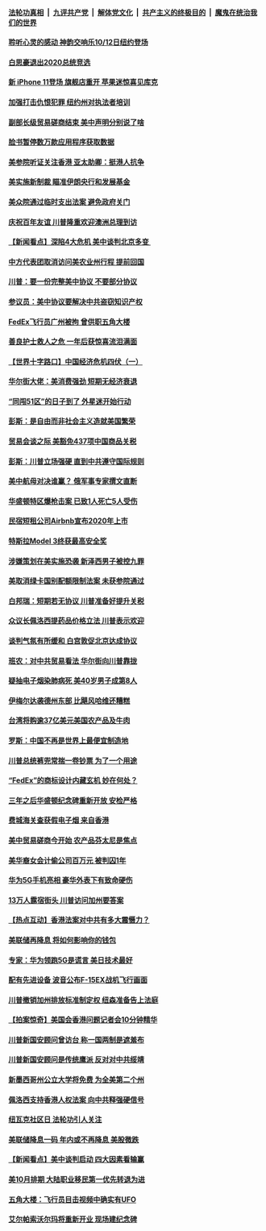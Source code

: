 ####  [法轮功真相](../../../../basic/blob/master/README.md?t=09211113) &nbsp;|&nbsp; [九评共产党](../../../../9ping.md/blob/master/README.md?t=09211113) &nbsp;|&nbsp; [解体党文化](../../../../jtdwh.md/blob/master/README.md?t=09211113)  &nbsp;|&nbsp; [共产主义的终极目的](../../../../gczydzjmd.md/blob/master/README.md?t=09211113) &nbsp;|&nbsp; [魔鬼在统治我们的世界](../../../../mgztzwmdsj.md/blob/master/README.md?t=09211113) 

#### [聆听心灵的感动 神韵交响乐10/12日纽约登场](../pages/nsc412/n11536559.md?t=09211113) 

#### [白思豪退出2020总统竞选](../pages/nsc412/n11536582.md?t=09211113) 

#### [新 iPhone 11登场 旗舰店重开 苹果迷惊喜见库克](../pages/nsc412/n11536574.md?t=09211113) 

#### [加强打击仇恨犯罪 纽约州对执法者培训](../pages/nsc412/n11536586.md?t=09211113) 

#### [副部长级贸易磋商结束 美中声明分别说了啥](../pages/nsc412/n11536402.md?t=09211113) 

#### [脸书暂停数万款应用程序获取数据](../pages/nsc412/n11536677.md?t=09211113) 

#### [美参院听证关注香港 亚太助卿：挺港人抗争](../pages/nsc412/n11535787.md?t=09211113) 

#### [美实施新制裁 瞄准伊朗央行和发展基金](../pages/nsc412/n11535617.md?t=09211113) 

#### [美众院通过临时支出法案 避免政府关门](../pages/nsc412/n11536207.md?t=09211113) 

#### [庆祝百年友谊 川普隆重欢迎澳洲总理到访](../pages/nsc412/n11535946.md?t=09211113) 

#### [【新闻看点】深陷4大危机 美中谈判北京多变 ](../pages/nsc412/n11535692.md?t=09211113) 

#### [中方代表团取消访问美农业州行程 提前回国](../pages/nsc412/n11535507.md?t=09211113) 

#### [川普：要一份完整美中协议 不要部分协议](../pages/nsc412/n11535676.md?t=09211113) 

#### [参议员：美中协议要解决中共盗窃知识产权](../pages/nsc412/n11535602.md?t=09211113) 

#### [FedEx飞行员广州被拘 曾供职五角大楼](../pages/nsc412/n11535441.md?t=09211113) 

#### [善良护士救人之危 一年后获惊喜流泪满面](../pages/nsc412/n11535524.md?t=09211113) 

#### [【世界十字路口】中国经济危机四伏（一）](../pages/nsc412/n11533631.md?t=09211113) 

#### [华尔街大佬：美消费强劲 短期无经济衰退](../pages/nsc412/n11535468.md?t=09211113) 

#### [“同闯51区”的日子到了 外星迷开始行动](../pages/nsc412/n11534762.md?t=09211113) 

#### [彭斯：是自由而非社会主义造就美国繁荣](../pages/nsc412/n11534894.md?t=09211113) 

#### [贸易会谈之际 美豁免437项中国商品关税](../pages/nsc412/n11534771.md?t=09211113) 

#### [彭斯：川普立场强硬 直到中共遵守国际规则](../pages/nsc412/n11533669.md?t=09211113) 

#### [美中航母对决谁赢？ 俄军事专家撰文直断](../pages/nsc412/n11534598.md?t=09211113) 

#### [华盛顿特区爆枪击案 已致1人死亡5人受伤](../pages/nsc412/n11534264.md?t=09211113) 

#### [民宿短租公司Airbnb宣布2020年上市](../pages/nsc412/n11534211.md?t=09211113) 

#### [特斯拉Model 3终获最高安全奖](../pages/nsc412/n11534191.md?t=09211113) 

#### [涉嫌策划在美实施恐袭 新泽西男子被控九罪](../pages/nsc412/n11533677.md?t=09211113) 

#### [美取消绿卡国别配额限制法案 未获参院通过](../pages/nsc412/n11533662.md?t=09211113) 

#### [白邦瑞：短期若无协议 川普准备好提升关税](../pages/nsc412/n11533472.md?t=09211113) 

#### [众议长佩洛西提药品价格立法 川普表示欢迎](../pages/nsc412/n11533640.md?t=09211113) 

#### [谈判气氛有所缓和 白宫敦促北京达成协议](../pages/nsc412/n11533516.md?t=09211113) 

#### [班农：对中共贸易看法 华尔街向川普靠拢](../pages/nsc412/n11533282.md?t=09211113) 

#### [疑抽电子烟染肺病死 美40岁男子成第8人](../pages/nsc412/n11533272.md?t=09211113) 

#### [伊梅尔达袭德州东部 比飓风哈维还糟糕](../pages/nsc412/n11533180.md?t=09211113) 

#### [台湾将购逾37亿美元美国农产品及牛肉](../pages/nsc412/n11533201.md?t=09211113) 

#### [罗斯：中国不再是世界上最便宜制造地](../pages/nsc412/n11533177.md?t=09211113) 

#### [川普总统裤兜常揣一卷钞票 为了一个用途](../pages/nsc412/n11533082.md?t=09211113) 

#### [“FedEx”的商标设计内藏玄机 妙在何处？](../pages/nsc412/n11532690.md?t=09211113) 

#### [三年之后华盛顿纪念碑重新开放 安检严格](../pages/nsc412/n11532667.md?t=09211113) 

#### [费城海关查获假电子烟 来自香港](../pages/nsc412/n11531382.md?t=09211113) 

#### [美中贸易磋商今开始 农产品芬太尼是焦点](../pages/nsc412/n11532800.md?t=09211113) 

#### [美华裔女会计偷公司百万元 被判囚1年](../pages/nsc412/n11531399.md?t=09211113) 

#### [华为5G手机亮相 豪华外表下有致命硬伤](../pages/nsc412/n11532724.md?t=09211113) 

#### [13万人露宿街头 川普访问加州要答案](../pages/nsc412/n11532672.md?t=09211113) 

#### [【热点互动】香港法案对中共有多大震慑力？](../pages/nsc412/n11532662.md?t=09211113) 

#### [美联储再降息 将如何影响你的钱包](../pages/nsc412/n11532303.md?t=09211113) 

#### [专家：华为领跑5G是谎言 美日技术最好](../pages/nsc412/n11532066.md?t=09211113) 

#### [配有先进设备 波音公布F-15EX战机飞行画面](../pages/nsc412/n11531703.md?t=09211113) 

#### [川普撤销加州排放标准制定权  纽森准备告上法庭](../pages/nsc412/n11531747.md?t=09211113) 

#### [【拍案惊奇】美国会香港问题记者会10分钟精华](../pages/nsc412/n11531209.md?t=09211113) 

#### [川普新国安顾问曾访台 称一国两制是遮羞布](../pages/nsc412/n11531031.md?t=09211113) 

#### [川普新国安顾问是传统鹰派 反对对中共绥靖](../pages/nsc412/n11530608.md?t=09211113) 

#### [新墨西哥州公立大学将免费 为全美第二个州](../pages/nsc412/n11530989.md?t=09211113) 

#### [佩洛西支持香港人权法案 向中共释强硬信号](../pages/nsc412/n11530716.md?t=09211113) 

#### [纽瓦克社区日 法轮功引人关注](../pages/nsc412/n11530852.md?t=09211113) 

#### [美联储降息一码 年内或不再降息 美股微跌](../pages/nsc412/n11530732.md?t=09211113) 

#### [【新闻看点】美中谈判启动 四大因素看输赢](../pages/nsc412/n11530577.md?t=09211113) 

#### [美10月排期 大陆职业移民第一优先转退为进](../pages/nsc412/n11530300.md?t=09211113) 

#### [五角大楼：飞行员目击视频中确实有UFO](../pages/nsc412/n11530329.md?t=09211113) 

#### [艾尔帕索沃尔玛将重新开业 现场建纪念碑](../pages/nsc412/n11530359.md?t=09211113) 

